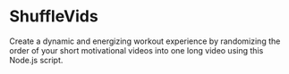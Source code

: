 # ShuffleVids
Create a dynamic and energizing workout experience by randomizing the order of your short motivational videos into one long video using this Node.js script.
